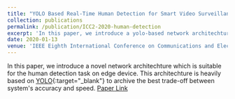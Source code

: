 ```yaml
---
title: "YOLO Based Real-Time Human Detection for Smart Video Surveillance at the Edge"
collection: publications
permalink: /publication/ICC2-2020-human-detection
excerpt: 'In this paper, we introduce a yolo-based network architechture for human detection attaining the trade-off between accuracy and processing time on edge devices.'
date: 2020-01-13
venue: 'IEEE Eighth International Conference on Communications and Electronics'
---
```

In this paper, we introduce a novel network architechture which is suitable for the human detection task on edge device. This architechture is heavily based on [YOLO](https://arxiv.org/abs/1612.08242){:target="_blank"} to archive the best trade-off between system's accuracy and speed. [Paper Link](http://cuongnn218.github.io/files/ICCE-human-detection.pdf)
